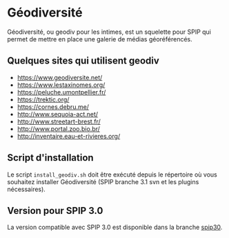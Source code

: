# Géodiversité

Géodiversité, ou geodiv pour les intimes, est un squelette pour SPIP qui permet de mettre en place une galerie de médias géoréférencés.


## Quelques sites qui utilisent geodiv

- https://www.geodiversite.net/
- https://www.lestaxinomes.org/
- https://peluche.umontpellier.fr/
- https://trektic.org/
- https://cornes.debru.me/
- http://www.sequoia-act.net/
- http://www.streetart-brest.fr/
- http://www.portal.zoo.bio.br/
- http://inventaire.eau-et-rivieres.org/

## Script d'installation

Le script ```install_geodiv.sh``` doit être exécuté depuis le répertoire où vous souhaitez installer Géodiversité (SPIP branche 3.1 svn et les plugins nécessaires).

## Version pour SPIP 3.0

La version compatible avec SPIP 3.0 est disponible dans la branche [spip30](https://github.com/geodiversite/geodiversite/tree/spip30).